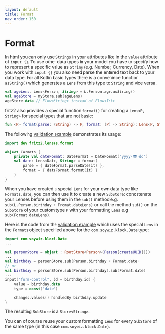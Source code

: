 ```yaml
---
layout: default
title: Format
nav_order: 150
---
```

# Format

In html you can only use `Strings` in your attributes like in the `value` attribute of `input {}`. To use other data 
types in your model you have to specify how to represent a specific value as `String` (e.g. Number, Currency, Date). 
When you work with `input {}` you also need parse the entered text back to your data type.
For all Kotlin basic types there is a convenince function `asString()` which generates a `Lens` from this type to `String`
and vice versa.

```kotlin
val ageLens: Lens<Person, String> = L.Person.age.asString()
val ageStore = myStore.sub(ageLens)
ageStore.data // Flow<String> instead of Flow<Int>
```

fritz2 also provides a special function `format()` for creating a `Lens<P, String>` for special types that are not basic:

```kotlin
fun <P> format(parse: (String) -> P, format: (P) -> String): Lens<P, String>
```

The following [validation example](https://examples.fritz2.dev/validation/build/distributions/index.html) demonstrates its usage: 
```kotlin
import dev.fritz2.lenses.format

object Formats {
    private val dateFormat: DateFormat = DateFormat("yyyy-MM-dd")
    val date: Lens<Date, String> = format(
        parse = { dateFormat.parseDate(it) },
        format = { dateFormat.format(it) }
    )
}
```

When you have created a special `Lens` for your own data type like `Formats.date`, you can then use it to create a new `SubStore`: 
concatenate your Lenses before using them in the `sub()` method e.g. `sub(L.Person.birthday + Fromat.dateLens)` or
call the method `sub()` on the `SubStore` of your custom type `P` with your formatting `Lens` e.g `sub(Format.dateLens)`.

Here is the code from the [validation example](https://examples.fritz2.dev/validation/build/distributions/index.html) 
which uses the special `Lens` in the `Formats` object specified above for the `com.soywiz.klock.Date` type:
```kotlin
import com.soywiz.klock.Date
...

val personStore = object : RootStore<Person>(Person(createUUID()))
...
val birthday = personStore.sub(Person.birthday + Format.date)
// or
val birthday = personStore.sub(Person.birthday).sub(Format.date)
...
input("form-control", id = birthday.id) {
    value = birthday.data
    type = const("date")

    changes.values() handledBy birthday.update
}
```
The resulting `SubStore` is a `Store<String>`.

You can of course reuse your custom formatting `Lens` for every `SubStore` of the same type (in this case `com.soywiz.klock.Date`).